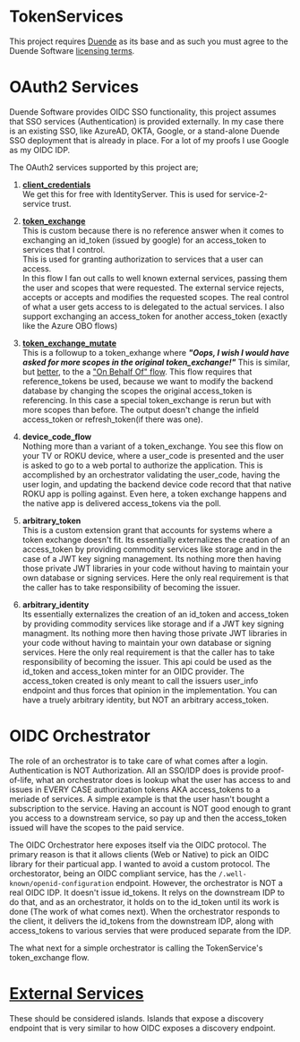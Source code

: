 # TokenServices

This project requires [Duende](https://duendesoftware.com/) as its base and as such you must agree to the Duende Software [licensing terms](https://github.com/DuendeSoftware/IdentityServer/blob/main/LICENSE).

# OAuth2 Services
Duende Software provides OIDC SSO functionality, this project assumes that SSO services (Authentication) is provided externally.  In my case there is an existing SSO, like AzureAD, OKTA, Google, or a stand-alone Duende SSO deployment that is already in place.  For a lot of my proofs I use Google as my OIDC IDP.  

The OAuth2 services supported by this project are;

1. [**client_credentials**](https://identityserver4.readthedocs.io/en/latest/endpoints/token.html?highlight=client_credentials#token-endpoint)    
  We get this for free with IdentityServer.  This is used for service-2-service trust.  
  
2.  [**token_exchange**](docs/token-exchange.md)  
  This is custom because there is no reference answer when it comes to exchanging an id_token (issued by google) for an access_token to services that I control.  
  This is used for granting authorization to services that a user can access.  
  In this flow I fan out calls to well known external services, passing them the user and scopes that were requested.  The external service rejects, accepts or accepts and modifies the requested scopes.  The real control of what a user gets access to is delegated to the actual services.  I also support exchanging an access_token for another access_token (exactly like the Azure OBO flows)  

3. [**token_exchange_mutate**](docs/token-exchange-mutate.md)  
   This is a followup to a token_exhange where ***"Oops, I wish I would have asked for more scopes in the original token_exchange!"***  This is similar, but [better](docs/mutate-vs-on-behalf-of.md), to the a ["On Behalf Of" flow](docs/mutate-vs-on-behalf-of.md).  This flow requires that reference_tokens be used, because we want to modify the backend database by changing the scopes the original access_token is referencing.  In this case a special token_exchange is rerun but with more scopes than before.  The output doesn't change the infield access_token or refresh_token(if there was one).     

4. **device_code_flow**   
  Nothing more than a variant of a token_exchange.  You see this flow on your TV or ROKU device, where a user_code is presented and the user is asked to go to a web portal to authorize the application.  This is accomplished by an orchestrator validating the user_code, having the user login, and updating the backend device code record that that native ROKU app is polling against.  Even here, a token exchange happens and the native app is delivered access_tokens via the poll.   

5. **arbitrary_token**  
  This is a custom extension grant that accounts for systems where a token exchange doesn't fit.  Its essentially externalizes the creation of an access_token by providing commodity services like storage and in the case of a JWT key signing management.  Its nothing more then having those private JWT libraries in your code without having to maintain your own database or signing services.  Here the only real requirement is that the caller has to take responsibility of becoming the issuer.

6. **arbitrary_identity**  
  Its essentially externalizes the creation of an id_token and access_token by providing commodity services like storage and if a JWT key signing managment.   Its nothing more then having those private JWT libraries in your code without having to maintain your own database or signing services.  Here the only real requirement is that the caller has to take responsibility of becoming the issuer.  This api could be used as the id_token and access_token minter for an OIDC provider.  The access_token created is only meant to call the issuers user_info endpoint and thus forces that opinion in the implementation.  You can have a truely arbitrary identity, but NOT an arbitrary access_token.



# OIDC Orchestrator
The role of an orchestrator is to take care of what comes after a login.  Authentication is NOT Authorization.  All an SSO/IDP does is provide proof-of-life, what an orchestrator does is lookup what the user has access to and issues in EVERY CASE authorization tokens AKA access_tokens to a meriade of services.  A simple example is that the user hasn't bought a subscription to the service.  Having an account is NOT good enough to grant you access to a downstream service, so pay up and then the access_token issued will have the scopes to the paid service.

The OIDC Orchestrator here exposes itself via the OIDC protocol.  The primary reason is that it allows clients (Web or Native) to pick an OIDC library for their particual app.  I wanted to avoid a custom protocol.  The orchestorator, being an OIDC compliant service, has the ```/.well-known/openid-configuration``` endpoint.  However, the orchestrator is NOT a real OIDC IDP.  It doesn't issue id_tokens.   It relys on the downstream IDP to do that, and as an orchestrator, it holds on to the id_token until its work is done (The work of what comes next).  When the orchestrator responds to the client, it delivers the id_tokens from the downstream IDP, along with access_tokens to various servies that were produced separate from the IDP.  

The what next for a simple orchestrator is calling the TokenService's token_exchange flow.

# [External Services](docs/external-services.md)
 These should be considered islands. Islands that expose a discovery endpoint that is very similar to how OIDC exposes a discovery endpoint.  
 



